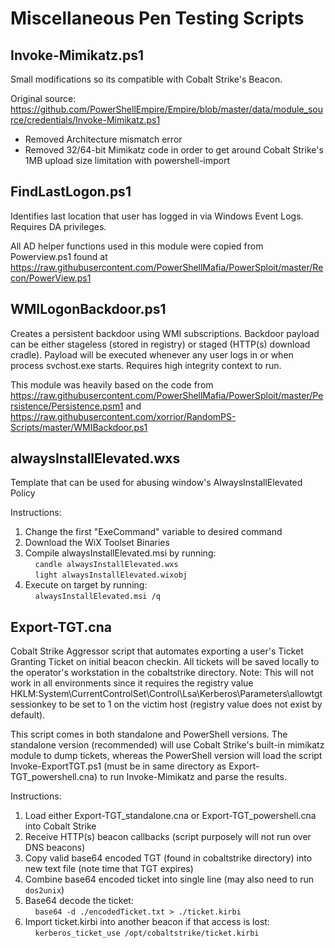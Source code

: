 # Miscellaneous Pen Testing Scripts

## Invoke-Mimikatz.ps1
Small modifications so its compatible with Cobalt Strike's Beacon. 

Original source: https://github.com/PowerShellEmpire/Empire/blob/master/data/module_source/credentials/Invoke-Mimikatz.ps1
* Removed Architecture mismatch error
* Removed 32/64-bit Mimikatz code in order to get around Cobalt Strike's 1MB upload size limitation with powershell-import


## FindLastLogon.ps1
Identifies last location that user has logged in via Windows Event Logs.  Requires DA privileges.

All AD helper functions used in this module were copied from Powerview.ps1 found at https://raw.githubusercontent.com/PowerShellMafia/PowerSploit/master/Recon/PowerView.ps1


## WMILogonBackdoor.ps1
Creates a persistent backdoor using WMI subscriptions.  Backdoor payload can be either stageless (stored in registry) or staged (HTTP(s) download cradle).  Payload will be executed whenever any user logs in or when process svchost.exe starts. Requires high integrity context to run.

This module was heavily based on the code from https://raw.githubusercontent.com/PowerShellMafia/PowerSploit/master/Persistence/Persistence.psm1 and https://raw.githubusercontent.com/xorrior/RandomPS-Scripts/master/WMIBackdoor.ps1


## alwaysInstallElevated.wxs
Template that can be used for abusing window's AlwaysInstallElevated Policy

Instructions:  
1. Change the first "ExeCommand" variable to desired command  
2. Download the WiX Toolset Binaries  
3. Compile alwaysInstallElevated.msi by running:  
&nbsp;&nbsp;&nbsp;&nbsp;`candle alwaysInstallElevated.wxs`  
&nbsp;&nbsp;&nbsp;&nbsp;`light alwaysInstallElevated.wixobj`  
4. Execute on target by running:  
&nbsp;&nbsp;&nbsp;&nbsp;`alwaysInstallElevated.msi /q`  


## Export-TGT.cna
Cobalt Strike Aggressor script that automates exporting a user's Ticket Granting Ticket on initial beacon checkin.  All tickets will be saved locally to the operator's workstation in the cobaltstrike directory.  Note: This will not work in all environments since it requires the registry value HKLM:System\CurrentControlSet\Control\Lsa\Kerberos\Parameters\allowtgtsessionkey to be set to 1 on the victim host (registry value does not exist by default).

This script comes in both standalone and PowerShell versions.  The standalone version (recommended) will use Cobalt Strike's built-in mimikatz module to dump tickets, whereas the PowerShell version will load the script Invoke-ExportTGT.ps1 (must be in same directory as Export-TGT_powershell.cna) to run Invoke-Mimikatz and parse the results.

Instructions:  
1. Load either Export-TGT_standalone.cna or Export-TGT_powershell.cna into Cobalt Strike  
2. Receive HTTP(s) beacon callbacks (script purposely will not run over DNS beacons)  
3. Copy valid base64 encoded TGT (found in cobaltstrike directory) into new text file (note time that TGT expires)  
4. Combine base64 encoded ticket into single line (may also need to run `dos2unix`)
5. Base64 decode the ticket:  
&nbsp;&nbsp;&nbsp;&nbsp;`base64 -d ./encodedTicket.txt > ./ticket.kirbi`  
6. Import ticket.kirbi into another beacon if that access is lost:  
&nbsp;&nbsp;&nbsp;&nbsp;`kerberos_ticket_use /opt/cobaltstrike/ticket.kirbi`  
